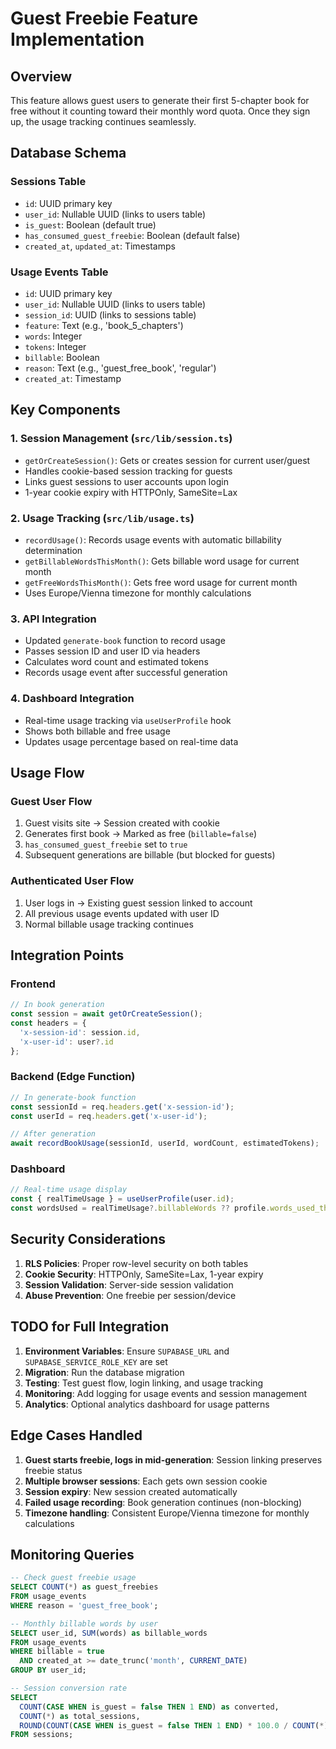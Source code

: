 # Guest Freebie Feature Implementation

## Overview
This feature allows guest users to generate their first 5-chapter book for free without it counting toward their monthly word quota. Once they sign up, the usage tracking continues seamlessly.

## Database Schema

### Sessions Table
- `id`: UUID primary key
- `user_id`: Nullable UUID (links to users table)
- `is_guest`: Boolean (default true)
- `has_consumed_guest_freebie`: Boolean (default false)
- `created_at`, `updated_at`: Timestamps

### Usage Events Table
- `id`: UUID primary key
- `user_id`: Nullable UUID (links to users table)
- `session_id`: UUID (links to sessions table)
- `feature`: Text (e.g., 'book_5_chapters')
- `words`: Integer
- `tokens`: Integer
- `billable`: Boolean
- `reason`: Text (e.g., 'guest_free_book', 'regular')
- `created_at`: Timestamp

## Key Components

### 1. Session Management (`src/lib/session.ts`)
- `getOrCreateSession()`: Gets or creates session for current user/guest
- Handles cookie-based session tracking for guests
- Links guest sessions to user accounts upon login
- 1-year cookie expiry with HTTPOnly, SameSite=Lax

### 2. Usage Tracking (`src/lib/usage.ts`)
- `recordUsage()`: Records usage events with automatic billability determination
- `getBillableWordsThisMonth()`: Gets billable word usage for current month
- `getFreeWordsThisMonth()`: Gets free word usage for current month
- Uses Europe/Vienna timezone for monthly calculations

### 3. API Integration
- Updated `generate-book` function to record usage
- Passes session ID and user ID via headers
- Calculates word count and estimated tokens
- Records usage event after successful generation

### 4. Dashboard Integration
- Real-time usage tracking via `useUserProfile` hook
- Shows both billable and free usage
- Updates usage percentage based on real-time data

## Usage Flow

### Guest User Flow
1. Guest visits site → Session created with cookie
2. Generates first book → Marked as free (`billable=false`)
3. `has_consumed_guest_freebie` set to `true`
4. Subsequent generations are billable (but blocked for guests)

### Authenticated User Flow
1. User logs in → Existing guest session linked to account
2. All previous usage events updated with user ID
3. Normal billable usage tracking continues

## Integration Points

### Frontend
```typescript
// In book generation
const session = await getOrCreateSession();
const headers = {
  'x-session-id': session.id,
  'x-user-id': user?.id
};
```

### Backend (Edge Function)
```typescript
// In generate-book function
const sessionId = req.headers.get('x-session-id');
const userId = req.headers.get('x-user-id');

// After generation
await recordBookUsage(sessionId, userId, wordCount, estimatedTokens);
```

### Dashboard
```typescript
// Real-time usage display
const { realTimeUsage } = useUserProfile(user.id);
const wordsUsed = realTimeUsage?.billableWords ?? profile.words_used_this_month;
```

## Security Considerations

1. **RLS Policies**: Proper row-level security on both tables
2. **Cookie Security**: HTTPOnly, SameSite=Lax, 1-year expiry
3. **Session Validation**: Server-side session validation
4. **Abuse Prevention**: One freebie per session/device

## TODO for Full Integration

1. **Environment Variables**: Ensure `SUPABASE_URL` and `SUPABASE_SERVICE_ROLE_KEY` are set
2. **Migration**: Run the database migration
3. **Testing**: Test guest flow, login linking, and usage tracking
4. **Monitoring**: Add logging for usage events and session management
5. **Analytics**: Optional analytics dashboard for usage patterns

## Edge Cases Handled

1. **Guest starts freebie, logs in mid-generation**: Session linking preserves freebie status
2. **Multiple browser sessions**: Each gets own session cookie
3. **Session expiry**: New session created automatically
4. **Failed usage recording**: Book generation continues (non-blocking)
5. **Timezone handling**: Consistent Europe/Vienna timezone for monthly calculations

## Monitoring Queries

```sql
-- Check guest freebie usage
SELECT COUNT(*) as guest_freebies 
FROM usage_events 
WHERE reason = 'guest_free_book';

-- Monthly billable words by user
SELECT user_id, SUM(words) as billable_words
FROM usage_events 
WHERE billable = true 
  AND created_at >= date_trunc('month', CURRENT_DATE)
GROUP BY user_id;

-- Session conversion rate
SELECT 
  COUNT(CASE WHEN is_guest = false THEN 1 END) as converted,
  COUNT(*) as total_sessions,
  ROUND(COUNT(CASE WHEN is_guest = false THEN 1 END) * 100.0 / COUNT(*), 2) as conversion_rate
FROM sessions;
```